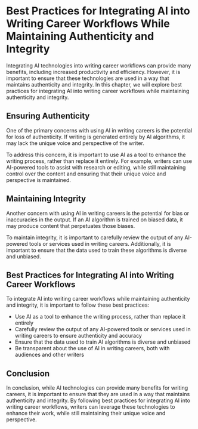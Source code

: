 Best Practices for Integrating AI into Writing Career Workflows While Maintaining Authenticity and Integrity
=======================================================================================================================================================================================================

Integrating AI technologies into writing career workflows can provide many benefits, including increased productivity and efficiency. However, it is important to ensure that these technologies are used in a way that maintains authenticity and integrity. In this chapter, we will explore best practices for integrating AI into writing career workflows while maintaining authenticity and integrity.

Ensuring Authenticity
---------------------

One of the primary concerns with using AI in writing careers is the potential for loss of authenticity. If writing is generated entirely by AI algorithms, it may lack the unique voice and perspective of the writer.

To address this concern, it is important to use AI as a tool to enhance the writing process, rather than replace it entirely. For example, writers can use AI-powered tools to assist with research or editing, while still maintaining control over the content and ensuring that their unique voice and perspective is maintained.

Maintaining Integrity
---------------------

Another concern with using AI in writing careers is the potential for bias or inaccuracies in the output. If an AI algorithm is trained on biased data, it may produce content that perpetuates those biases.

To maintain integrity, it is important to carefully review the output of any AI-powered tools or services used in writing careers. Additionally, it is important to ensure that the data used to train these algorithms is diverse and unbiased.

Best Practices for Integrating AI into Writing Career Workflows
---------------------------------------------------------------

To integrate AI into writing career workflows while maintaining authenticity and integrity, it is important to follow these best practices:

* Use AI as a tool to enhance the writing process, rather than replace it entirely
* Carefully review the output of any AI-powered tools or services used in writing careers to ensure authenticity and accuracy
* Ensure that the data used to train AI algorithms is diverse and unbiased
* Be transparent about the use of AI in writing careers, both with audiences and other writers

Conclusion
----------

In conclusion, while AI technologies can provide many benefits for writing careers, it is important to ensure that they are used in a way that maintains authenticity and integrity. By following best practices for integrating AI into writing career workflows, writers can leverage these technologies to enhance their work, while still maintaining their unique voice and perspective.
